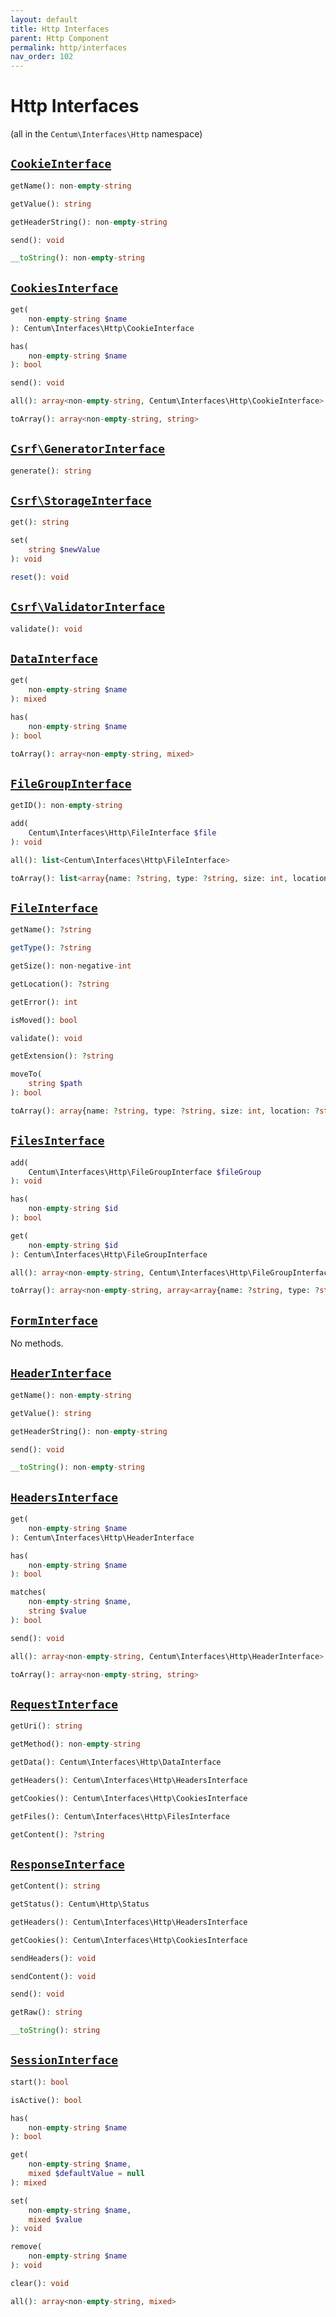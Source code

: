 ```yaml
---
layout: default
title: Http Interfaces
parent: Http Component
permalink: http/interfaces
nav_order: 102
---
```




# Http Interfaces

(all in the `Centum\Interfaces\Http` namespace)



## [`CookieInterface`](https://github.com/SidRoberts/centum/blob/main/src/Interfaces/Http/CookieInterface.php)

```php
getName(): non-empty-string
```

```php
getValue(): string
```

```php
getHeaderString(): non-empty-string
```

```php
send(): void
```

```php
__toString(): non-empty-string
```



## [`CookiesInterface`](https://github.com/SidRoberts/centum/blob/main/src/Interfaces/Http/CookiesInterface.php)

```php
get(
    non-empty-string $name
): Centum\Interfaces\Http\CookieInterface
```

```php
has(
    non-empty-string $name
): bool
```

```php
send(): void
```

```php
all(): array<non-empty-string, Centum\Interfaces\Http\CookieInterface>
```

```php
toArray(): array<non-empty-string, string>
```



## [`Csrf\GeneratorInterface`](https://github.com/SidRoberts/centum/blob/main/src/Interfaces/Http/Csrf/GeneratorInterface.php)

```php
generate(): string
```



## [`Csrf\StorageInterface`](https://github.com/SidRoberts/centum/blob/main/src/Interfaces/Http/Csrf/StorageInterface.php)

```php
get(): string
```

```php
set(
    string $newValue
): void
```

```php
reset(): void
```



## [`Csrf\ValidatorInterface`](https://github.com/SidRoberts/centum/blob/main/src/Interfaces/Http/Csrf/ValidatorInterface.php)

```php
validate(): void
```



## [`DataInterface`](https://github.com/SidRoberts/centum/blob/main/src/Interfaces/Http/DataInterface.php)

```php
get(
    non-empty-string $name
): mixed
```

```php
has(
    non-empty-string $name
): bool
```

```php
toArray(): array<non-empty-string, mixed>
```



## [`FileGroupInterface`](https://github.com/SidRoberts/centum/blob/main/src/Interfaces/Http/FileGroupInterface.php)

```php
getID(): non-empty-string
```

```php
add(
    Centum\Interfaces\Http\FileInterface $file
): void
```

```php
all(): list<Centum\Interfaces\Http\FileInterface>
```

```php
toArray(): list<array{name: ?string, type: ?string, size: int, location: ?string, error: int}>
```



## [`FileInterface`](https://github.com/SidRoberts/centum/blob/main/src/Interfaces/Http/FileInterface.php)

```php
getName(): ?string
```

```php
getType(): ?string
```

```php
getSize(): non-negative-int
```

```php
getLocation(): ?string
```

```php
getError(): int
```

```php
isMoved(): bool
```

```php
validate(): void
```

```php
getExtension(): ?string
```

```php
moveTo(
    string $path
): bool
```

```php
toArray(): array{name: ?string, type: ?string, size: int, location: ?string, error: int}
```



## [`FilesInterface`](https://github.com/SidRoberts/centum/blob/main/src/Interfaces/Http/FilesInterface.php)

```php
add(
    Centum\Interfaces\Http\FileGroupInterface $fileGroup
): void
```

```php
has(
    non-empty-string $id
): bool
```

```php
get(
    non-empty-string $id
): Centum\Interfaces\Http\FileGroupInterface
```

```php
all(): array<non-empty-string, Centum\Interfaces\Http\FileGroupInterface>
```

```php
toArray(): array<non-empty-string, array<array{name: ?string, type: ?string, size: int, location: ?string, error: int}>>
```



## [`FormInterface`](https://github.com/SidRoberts/centum/blob/main/src/Interfaces/Http/FormInterface.php)

No methods.



## [`HeaderInterface`](https://github.com/SidRoberts/centum/blob/main/src/Interfaces/Http/HeaderInterface.php)

```php
getName(): non-empty-string
```

```php
getValue(): string
```

```php
getHeaderString(): non-empty-string
```

```php
send(): void
```

```php
__toString(): non-empty-string
```



## [`HeadersInterface`](https://github.com/SidRoberts/centum/blob/main/src/Interfaces/Http/HeadersInterface.php)

```php
get(
    non-empty-string $name
): Centum\Interfaces\Http\HeaderInterface
```

```php
has(
    non-empty-string $name
): bool
```

```php
matches(
    non-empty-string $name,
    string $value
): bool
```

```php
send(): void
```

```php
all(): array<non-empty-string, Centum\Interfaces\Http\HeaderInterface>
```

```php
toArray(): array<non-empty-string, string>
```



## [`RequestInterface`](https://github.com/SidRoberts/centum/blob/main/src/Interfaces/Http/RequestInterface.php)

```php
getUri(): string
```

```php
getMethod(): non-empty-string
```

```php
getData(): Centum\Interfaces\Http\DataInterface
```

```php
getHeaders(): Centum\Interfaces\Http\HeadersInterface
```

```php
getCookies(): Centum\Interfaces\Http\CookiesInterface
```

```php
getFiles(): Centum\Interfaces\Http\FilesInterface
```

```php
getContent(): ?string
```



## [`ResponseInterface`](https://github.com/SidRoberts/centum/blob/main/src/Interfaces/Http/ResponseInterface.php)

```php
getContent(): string
```

```php
getStatus(): Centum\Http\Status
```

```php
getHeaders(): Centum\Interfaces\Http\HeadersInterface
```

```php
getCookies(): Centum\Interfaces\Http\CookiesInterface
```

```php
sendHeaders(): void
```

```php
sendContent(): void
```

```php
send(): void
```

```php
getRaw(): string
```

```php
__toString(): string
```



## [`SessionInterface`](https://github.com/SidRoberts/centum/blob/main/src/Interfaces/Http/SessionInterface.php)

```php
start(): bool
```

```php
isActive(): bool
```

```php
has(
    non-empty-string $name
): bool
```

```php
get(
    non-empty-string $name,
    mixed $defaultValue = null
): mixed
```

```php
set(
    non-empty-string $name,
    mixed $value
): void
```

```php
remove(
    non-empty-string $name
): void
```

```php
clear(): void
```

```php
all(): array<non-empty-string, mixed>
```
